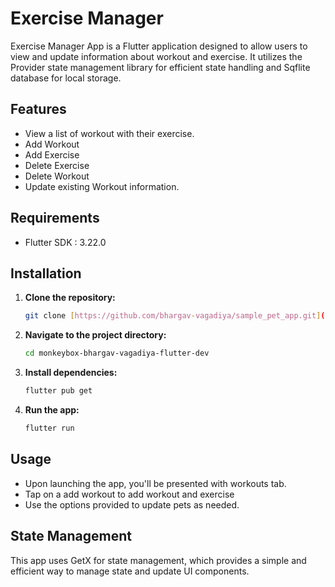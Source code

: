 # Exercise Manager

Exercise Manager App is a Flutter application designed to allow users to view and update information about workout and exercise. It utilizes the Provider state management library for efficient state handling and Sqflite database for local storage.

## Features

- View a list of workout with their exercise.
- Add Workout
- Add Exercise
- Delete Exercise
- Delete Workout
- Update existing Workout information.

## Requirements

- Flutter SDK : 3.22.0

## Installation

1. **Clone the repository:**

    ```bash
    git clone [https://github.com/bhargav-vagadiya/sample_pet_app.git](https://github.com/bhargav-vagadiya/monkeybox-bhargav-vagadiya-flutter-dev.git)
    ```

2. **Navigate to the project directory:**

    ```bash
    cd monkeybox-bhargav-vagadiya-flutter-dev
    ```

3. **Install dependencies:**

    ```bash
    flutter pub get
    ```

5. **Run the app:**

    ```bash
    flutter run
    ```

## Usage

- Upon launching the app, you'll be presented with workouts tab.
- Tap on a add workout to add workout and exercise
- Use the options provided to update pets as needed.

## State Management

This app uses GetX for state management, which provides a simple and efficient way to manage state and update UI components.

